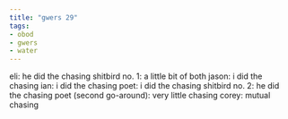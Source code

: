```yaml
---
title: "gwers 29"
tags:
- obod
- gwers
- water
---
```


eli: he did the chasing
shitbird no. 1: a little bit of both
jason: i did the chasing
ian: i did the chasing
poet: i did the chasing
shitbird no. 2: he did the chasing
poet (second go-around): very little chasing
corey: mutual chasing